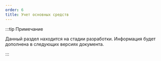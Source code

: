 ```yaml
---
order: 6
title: Учет основных средств
---
```


:::tip Примечание

Данный раздел находится на стадии разработки. Информация будет дополнена в следующих версиях документа.

:::


